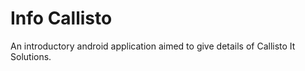 # Info Callisto
An introductory android application aimed to give details of Callisto It Solutions.
       
       


